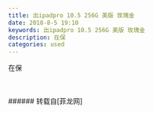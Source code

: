 ```yaml
---
title: 出ipadpro 10.5 256G 美版 玫瑰金
date: 2018-8-5 19:10
keywords: 出ipadpro 10.5 256G 美版 玫瑰金
description: 在保
categories: used
---
```

<td class="t_f" id="postmessage_1598496">

在保<br/>
<img alt="" border="0" class="zoom" data-cf-modified-99be31ddc892c17b66794c57-="" file="http://www.flw.ph/data/appbyme/upload/image/201808/05/eHhsHojtfvby.jpg" id="aimg_MX63j" lazyloadthumb="1" onclick="" onmouseover="" src="http://www.flw.ph/data/appbyme/upload/image/201808/05/eHhsHojtfvby.jpg"/><br/>
<br/>
<img alt="" border="0" class="zoom" data-cf-modified-99be31ddc892c17b66794c57-="" file="http://www.flw.ph/data/appbyme/upload/image/201808/05/JoGr06TTkr2t.jpg" id="aimg_ug3nN" lazyloadthumb="1" onclick="" onmouseover="" src="http://www.flw.ph/data/appbyme/upload/image/201808/05/JoGr06TTkr2t.jpg"/><br/>
<br/>
</td>
###### 转载自[菲龙网]